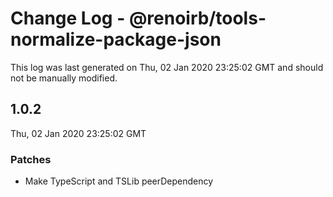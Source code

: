 # Change Log - @renoirb/tools-normalize-package-json

This log was last generated on Thu, 02 Jan 2020 23:25:02 GMT and should not be manually modified.

## 1.0.2

Thu, 02 Jan 2020 23:25:02 GMT

### Patches

- Make TypeScript and TSLib peerDependency
